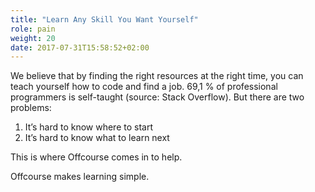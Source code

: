 ```yaml
---
title: "Learn Any Skill You Want Yourself"
role: pain
weight: 20
date: 2017-07-31T15:58:52+02:00
---
```

We believe that by finding the right resources at the right time, you can teach 
yourself how to code and find a job. 69,1 % of professional programmers is 
self-taught (source: Stack Overflow). But there are two problems:

1. It’s hard to know where to start   
2. It’s hard to know what to learn next   

This is where Offcourse comes in to help. 

Offcourse makes learning simple.
